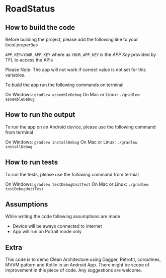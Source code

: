# RoadStatus
## How to build the code
Before building the project, please add the following line to your *local.properties*

`APP_KEY=YOUR_APP_KEY`
  where as
  `YOUR_APP_KEY` is the *APP Key* provided by TFL to access the APIs

Please Note: The app will not work if correct value is not set for this variables.

To *build* the app run the following commands on terminal

On Windows: `gradlew assembleDebug`
On Mac or Linux: `./gradlew assembleDebug`

## How to run the output
To *run* the app on an Android device, please use the following command from terminal

On Windows: `gradlew installDebug`
On Mac or Linux: `./gradlew installDebug`

## How to run tests
To *run* the tests, please use the following command from termial

On Windows: `gradlew testDebugUnitTest`
On Mac or Linux: `./gradlew testDebugUnitTest`

## Assumptions
While writing the code following assumptions are made
- Device will be aways connected to internet
- App will run on Potrait mode only

## Extra
This code is to demo Clean Architecture using Dagger, Retrofit, coroutines, MVVM pattern and Kotlin in an Android App.
There might be scope of improvement in this piece of code. Any suggestions are welcome.

